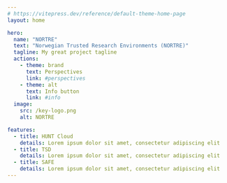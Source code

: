 ```yaml
---
# https://vitepress.dev/reference/default-theme-home-page
layout: home

hero:
  name: "NORTRE"
  text: "Norwegian Trusted Research Environments (NORTRE)"
  tagline: My great project tagline
  actions:
    - theme: brand
      text: Perspectives
      link: #perspectives
    - theme: alt
      text: Info button
      link: #info
  image:
    src: /key-logo.png
    alt: NORTRE

features:
  - title: HUNT Cloud
    details: Lorem ipsum dolor sit amet, consectetur adipiscing elit
  - title: TSD
    details: Lorem ipsum dolor sit amet, consectetur adipiscing elit
  - title: SAFE
    details: Lorem ipsum dolor sit amet, consectetur adipiscing elit
---
```

